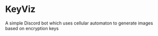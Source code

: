 # KeyViz
A simple Discord bot which uses cellular automaton to generate images based on encryption keys

